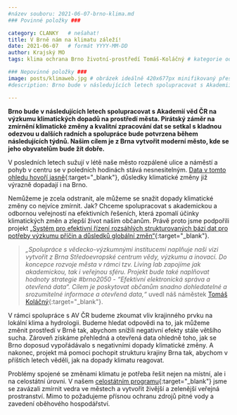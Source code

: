 ```yaml
---
#název souboru: 2021-06-07-brno-klima.md
### Povinné položky ###

category: CLANKY   # nešahat!
title: V Brně nám na klimatu záleží!
date: 2021-06-07   # formát YYYY-MM-DD
author: Krajský MO
tags: klima ochrana Brno životní-prostředí Tomáš-Koláčný # kategorie odděleny mezerami, např. volby zemědělství životní-prostředí piráti (viz https://jihomoravsky.pirati.cz/tags/)

### Nepovinné položky ###
image: posts/klimaweb.jpg # obrázek ideálně 420x677px minifikovaný přes https://tinypng.com/
#description: Brno bude v následujících letech spolupracovat s Akademií věd ČR na výzkumu klimatických dopadů na prostředí města. Pirátský záměr na zmírnění klimatické změny a kvalitní zpracování dat se setkal s kladnou odezvou u dalších radních a spolupráce bude potvrzena během následujících týdnů.Našim cílem je z Brna vytvořit moderní město, kde se jeho obyvatelům bude žít dobře. 

---
```

**Brno bude v následujících letech spolupracovat s Akademií věd ČR na výzkumu klimatických dopadů na prostředí města. Pirátský záměr na zmírnění klimatické změny a kvalitní zpracování dat se setkal s kladnou odezvou u dalších radních a spolupráce bude potvrzena během následujících týdnů. Našim cílem je z Brna vytvořit moderní město, kde se jeho obyvatelům bude žít dobře.** 

V posledních letech sužují v létě naše město rozpálené ulice a náměstí a pohyb v centru se v poledních hodinách stává nesnesitelným. [Data v tomto ohledu hovoří jasně](https://www.seznamzpravy.cz/clanek/brno-bude-jako-spanelska-malaga-klimaticka-zmena-dopada-na-zdravi-kazdeho-varuje-vedec-76772){:target="_blank"}, důsledky klimatické změny již  výrazně dopadají i na Brno. 

Nemůžeme je zcela odstranit, ale můžeme se snažit dopady klimatické změny co nejvíce zmírnit. Jak? Chceme spolupracovat s akademickou a odbornou veřejností na efektivních řešeních, která zpomalí účinky klimatických změn a zlepší život našim občanům. Právě proto jsme podpořili projekt [„Systém pro efektivní řízení rozsáhlých strukturovaných bází dat pro potřeby výzkumu příčin a důsledků globální změn“](https://www.brno.cz/brno-aktualne/tiskovy-servis/tiskove-zpravy/a/mesto-se-pripoji-k-akademii-ved-v-projektu-ke-zmirneni-klimatickych-zmen/){:target="_blank"}.

> *„Spolupráce s vědecko-výzkumnými institucemi naplňuje naši vizi vytvořit z Brna Středoevropské centrum vědy, výzkumu a inovací. Do koncepce rozvoje města v rámci tzv. Living lab zapojíme jak akademickou, tak i veřejnou sféru. Projekt bude také naplňovat hodnoty strategie #brno2050 - “Efektivní elektronická správa a otevřená data“. Cílem je poskytovat  občanům snadno dohledatelné a srozumitelné informace a otevřená data,“* uvedl náš náměstek [Tomáš Koláčný](https://jihomoravsky.pirati.cz/lide/tomas-kolacny/){:target="_blank"}.
> 

V rámci spolupráce s AV ČR budeme zkoumat vliv krajinného prvku na lokální klima a hydrologii. Budeme hledat odpovědi na to, jak můžeme změnit prostředí v Brně tak, abychom snížili negativní efekty stále většího sucha. Zároveň získáme přehledná a otevřená data ohledně toho, jak se Brno doposud vypořádávalo s negativními dopady klimatické změny. A nakonec, projekt má pomoci pochopit strukturu krajiny Brna tak, abychom v příštích letech věděli, jak na dopady klimatu reagovat.

Problémy spojené se změnami klimatu je potřeba řešit nejen na místní, ale i na celostátní úrovni. V našem [celostátním programu](https://www.piratiastarostove.cz/program/resort/zivotni-prostredi/){:target="_blank"} jsme se zavázali zmírnit vedra ve městech a vytvořit živější a zelenější veřejná prostranství. Mimo to požadujeme přísnou ochranu zdrojů pitné vody a zavedení oběhového hospodářství. 


